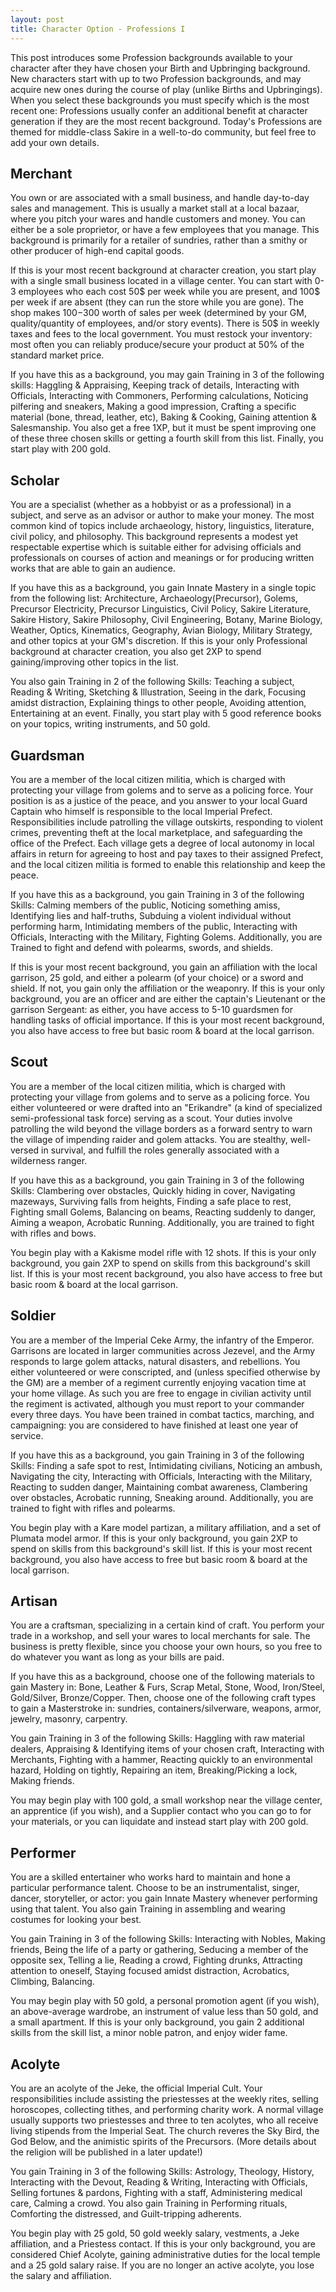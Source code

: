 ```yaml
---
layout: post
title: Character Option - Professions I
---
```


This post introduces some Profession backgrounds available to your character after they have chosen your Birth and Upbringing background. New characters start with up to two Profession backgrounds, and may acquire new ones during the course of play (unlike Births and Upbringings). When you select these backgrounds you must specify which is the most recent one: Professions usually confer an additional benefit at character generation if they are the most recent background. Today's Professions are themed for middle-class Sakire in a well-to-do community, but feel free to add your own details.
<h2>Merchant</h2>
You own or are associated with a small business, and handle day-to-day sales and management. This is usually a market stall at a local bazaar, where you pitch your wares and handle customers and money. You can either be a sole proprietor, or have a few employees that you manage. This background is primarily for a retailer of sundries, rather than a smithy or other producer of high-end capital goods.

If this is your most recent background at character creation, you start play with a single small business located in a village center. You can start with 0-3 employees who each cost 50$ per week while you are present, and 100$ per week if are absent (they can run the store while you are gone). The shop makes 100$-300$ worth of sales per week (determined by your GM, quality/quantity of employees, and/or story events). There is 50$ in weekly taxes and fees to the local government. You must restock your inventory: most often you can reliably produce/secure your product at 50% of the standard market price.

If you have this as a background, you may gain Training in 3 of the following skills: Haggling &amp; Appraising, Keeping track of details, Interacting with Officials, Interacting with Commoners, Performing calculations, Noticing pilfering and sneakers, Making a good impression, Crafting a specific material (bone, thread, leather, etc), Baking &amp; Cooking, Gaining attention &amp; Salesmanship. You also get a free 1XP, but it must be spent improving one of these three chosen skills or getting a fourth skill from this list. Finally, you start play with 200 gold.
<h2>Scholar</h2>
You are a specialist (whether as a hobbyist or as a professional) in a subject, and serve as an advisor or author to make your money. The most common kind of topics include archaeology, history, linguistics, literature, civil policy, and philosophy. This background represents a modest yet respectable expertise which is suitable either for advising officials and professionals on courses of action and meanings or for producing written works that are able to gain an audience.

If you have this as a background, you gain Innate Mastery in a single topic from the following list: Architecture, Archaeology(Precursor), Golems, Precursor Electricity, Precursor Linguistics, Civil Policy, Sakire Literature, Sakire History, Sakire Philosophy, Civil Engineering, Botany, Marine Biology, Weather, Optics, Kinematics, Geography, Avian Biology, Military Strategy, and other topics at your GM's discretion. If this is your only Professional background at character creation, you also get 2XP to spend gaining/improving other topics in the list.

You also gain Training in 2 of the following Skills: Teaching a subject, Reading &amp; Writing, Sketching &amp; Illustration, Seeing in the dark, Focusing amidst distraction, Explaining things to other people, Avoiding attention, Entertaining at an event. Finally, you start play with 5 good reference books on your topics, writing instruments, and 50 gold.
<h2>Guardsman</h2>
You are a member of the local citizen militia, which is charged with protecting your village from golems and to serve as a policing force. Your position is as a justice of the peace, and you answer to your local Guard Captain who himself is responsible to the local Imperial Prefect. Responsibilities include patrolling the village outskirts, responding to violent crimes, preventing theft at the local marketplace, and safeguarding the office of the Prefect. Each village gets a degree of local autonomy in local affairs in return for agreeing to host and pay taxes to their assigned Prefect, and the local citizen militia is formed to enable this relationship and keep the peace.

If you have this as a background, you gain Training in 3 of the following Skills: Calming members of the public, Noticing something amiss, Identifying lies and half-truths, Subduing a violent individual without performing harm, Intimidating members of the public, Interacting with Officials, Interacting with the Military, Fighting Golems. Additionally, you are Trained to fight and defend with polearms, swords, and shields.

If this is your most recent background, you gain an affiliation with the local garrison, 25 gold, and either a polearm (of your choice) or a sword and shield. If not, you gain only the affiliation or the weaponry. If this is your only background, you are an officer and are either the captain's Lieutenant or the garrison Sergeant: as either, you have access to 5-10 guardsmen for handling tasks of official importance. If this is your most recent background, you also have access to free but basic room &amp; board at the local garrison.
<h2>Scout</h2>
You are a member of the local citizen militia, which is charged with protecting your village from golems and to serve as a policing force. You either volunteered or were drafted into an "Erikandre" (a kind of specialized semi-professional task force) serving as a scout. Your duties involve patrolling the wild beyond the village borders as a forward sentry to warn the village of impending raider and golem attacks. You are stealthy, well-versed in survival, and fulfill the roles generally associated with a wilderness ranger.

If you have this as a background, you gain Training in 3 of the following Skills: Clambering over obstacles, Quickly hiding in cover, Navigating mazeways, Surviving falls from heights, Finding a safe place to rest, Fighting small Golems, Balancing on beams, Reacting suddenly to danger, Aiming a weapon, Acrobatic Running. Additionally, you are trained to fight with rifles and bows.

You begin play with a Kakisme model rifle with 12 shots. If this is your only background, you gain 2XP to spend on skills from this background's skill list. If this is your most recent background, you also have access to free but basic room &amp; board at the local garrison.
<h2>Soldier</h2>
You are a member of the Imperial Ceke Army, the infantry of the Emperor. Garrisons are located in larger communities across Jezevel, and the Army responds to large golem attacks, natural disasters, and rebellions. You either volunteered or were conscripted, and (unless specified otherwise by the GM) are a member of a regiment currently enjoying vacation time at your home village. As such you are free to engage in civilian activity until the regiment is activated, although you must report to your commander every three days. You have been trained in combat tactics, marching, and campaigning: you are considered to have finished at least one year of service.

If you have this as a background, you gain Training in 3 of the following Skills: Finding a safe spot to rest, Intimidating civilians, Noticing an ambush, Navigating the city, Interacting with Officials, Interacting with the Military, Reacting to sudden danger, Maintaining combat awareness, Clambering over obstacles, Acrobatic running, Sneaking around. Additionally, you are trained to fight with rifles and polearms.

You begin play with a Kare model partizan, a military affiliation, and a set of Plumata model armor. If this is your only background, you gain 2XP to spend on skills from this background's skill list. If this is your most recent background, you also have access to free but basic room &amp; board at the local garrison.
<h2>Artisan</h2>
You are a craftsman, specializing in a certain kind of craft. You perform your trade in a workshop, and sell your wares to local merchants for sale. The business is pretty flexible, since you choose your own hours, so you free to do whatever you want as long as your bills are paid.

If you have this as a background, choose one of the following materials to gain Mastery in: Bone, Leather &amp; Furs, Scrap Metal, Stone, Wood, Iron/Steel, Gold/Silver, Bronze/Copper. Then, choose one of the following craft types to gain a Masterstroke in: sundries, containers/silverware, weapons, armor, jewelry, masonry, carpentry.

You gain Training in 3 of the following Skills: Haggling with raw material dealers, Appraising &amp; Identifying items of your chosen craft, Interacting with Merchants, Fighting with a hammer, Reacting quickly to an environmental hazard, Holding on tightly, Repairing an item, Breaking/Picking a lock, Making friends.

You may begin play with 100 gold, a small workshop near the village center, an apprentice (if you wish), and a Supplier contact who you can go to for your materials, or you can liquidate and instead start play with 200 gold.
<h2>Performer</h2>
You are a skilled entertainer who works hard to maintain and hone a particular performance talent. Choose to be an instrumentalist, singer, dancer, storyteller, or actor: you gain Innate Mastery whenever performing using that talent. You also gain Training in assembling and wearing costumes for looking your best.

You gain Training in 3 of the following Skills: Interacting with Nobles, Making friends, Being the life of a party or gathering, Seducing a member of the opposite sex, Telling a lie, Reading a crowd, Fighting drunks, Attracting attention to oneself, Staying focused amidst distraction, Acrobatics, Climbing, Balancing.

You may begin play with 50 gold, a personal promotion agent (if you wish), an above-average wardrobe, an instrument of value less than 50 gold, and a small apartment. If this is your only background, you gain 2 additional skills from the skill list, a minor noble patron, and enjoy wider fame.
<h2>Acolyte</h2>
You are an acolyte of the Jeke, the official Imperial Cult. Your responsibilities include assisting the priestesses at the weekly rites, selling horoscopes, collecting tithes, and performing charity work. A normal village usually supports two priestesses and three to ten acolytes, who all receive living stipends from the Imperial Seat. The church reveres the Sky Bird, the God Below, and the animistic spirits of the Precursors. (More details about the religion will be published in a later update!)

You gain Training in 3 of the following Skills: Astrology, Theology, History, Interacting with the Devout, Reading &amp; Writing, Interacting with Officials, Selling fortunes &amp; pardons, Fighting with a staff, Administering medical care, Calming a crowd. You also gain Training in Performing rituals, Comforting the distressed, and Guilt-tripping adherents.

You begin play with 25 gold, 50 gold weekly salary, vestments, a Jeke affiliation, and a Priestess contact. If this is your only background, you are considered Chief Acolyte, gaining administrative duties for the local temple and a 25 gold salary raise. If you are no longer an active acolyte, you lose the salary and affiliation.
